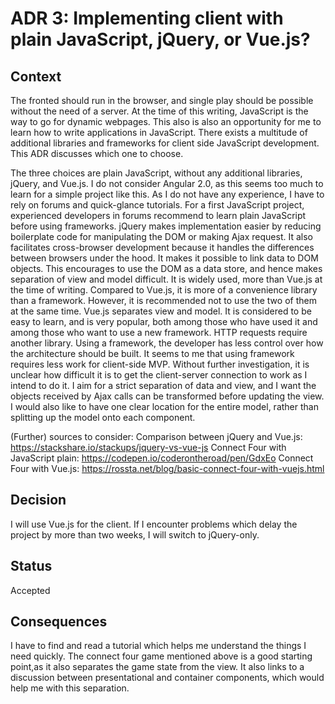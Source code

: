 # ADR 3: Implementing client with plain JavaScript, jQuery, or Vue.js?

## Context
The fronted should run in the browser, and single play should be possible without the need of a server. At the time of this writing, JavaScript is the way to go for dynamic webpages.
This also is also an opportunity for me to learn how to write applications in JavaScript. There exists a multitude of additional libraries and frameworks for client side JavaScript development.
This ADR discusses which one to choose.

The three choices are plain JavaScript, without any additional libraries, jQuery, and Vue.js. I do not consider Angular 2.0, as this seems too much to learn for a simple project like this.
As I do not have any experience, I have to rely on forums and quick-glance tutorials. 
For a first JavaScript project, experienced developers in forums recommend to learn plain JavaScript before using frameworks. 
jQuery makes implementation easier by reducing boilerplate code for manipulating the DOM or making Ajax request. 
It also facilitates cross-browser development because it handles the differences between browsers under the hood. It makes it possible to link data to DOM objects. 
This encourages to use the DOM as a data store, and hence makes separation of view and model difficult. 
It is widely used, more than Vue.js at the time of writing. Compared to Vue.js, it is more of a convenience library than a framework. However, it is recommended not to use the two of them at the same time.
Vue.js separates view and model. It is considered to be easy to learn, and is very popular, both among those who have used it and among those who want to use a new framework. 
HTTP requests require another library. Using a framework, the developer has less control over how the architecture should be built. It seems to me that using framework requires less work for client-side MVP. 
Without further investigation, it is unclear how difficult it is to get the client-server connection to work as I intend to do it. 
I aim for a strict separation of data and view, and I want the objects received by Ajax calls can be transformed before updating the view. I would also like to have one clear location for the entire model,
rather than splitting up the model onto each component.

(Further) sources to consider:
Comparison between jQuery and Vue.js: https://stackshare.io/stackups/jquery-vs-vue-js
Connect Four with JavaScript plain: https://codepen.io/coderontheroad/pen/GdxEo
Connect Four with Vue.js: https://rossta.net/blog/basic-connect-four-with-vuejs.html

## Decision
I will use Vue.js for the client. If I encounter problems which delay the project by more than two weeks, I will switch to jQuery-only.

## Status
Accepted

## Consequences
I have to find and read a tutorial which helps me understand the things I need quickly. The connect four game mentioned above is a good starting point,as it also separates the game state from the view.
It also links to a discussion between presentational and container components, which would help me with this separation.